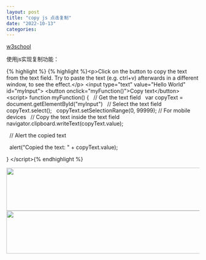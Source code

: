 ```yaml
---
layout: post
title: "copy js 点击复制"
date: "2022-10-13"
categories: 
---
```

<p><a href="https://www.w3schools.com/howto/tryit.asp?filename=tryhow_js_copy_clipboard">w3school</a></p>

<p>使用js实现复制功能：</p>

{% highlight %}
{% highlight %}&lt;p&gt;Click on the button to copy the text from the text field. Try to paste the text (e.g. ctrl+v) afterwards in a different window, to see the effect.&lt;/p&gt;
&lt;input type=&quot;text&quot; value=&quot;Hello World&quot; id=&quot;myInput&quot;&gt;
&lt;button onclick=&quot;myFunction()&quot;&gt;Copy text&lt;/button&gt;
&lt;script&gt;
function myFunction() {
&nbsp; // Get the text field
&nbsp; var copyText = document.getElementById(&quot;myInput&quot;)
&nbsp; // Select the text field
&nbsp; copyText.select();
&nbsp; copyText.setSelectionRange(0, 99999); // For mobile devices
&nbsp; // Copy the text inside the text field
&nbsp; navigator.clipboard.writeText(copyText.value);

&nbsp; // Alert the copied text

&nbsp; alert(&quot;Copied the text: &quot; + copyText.value);

}
&lt;/script&gt;{% endhighlight %}

<p><img height="112" src="/uploads/ckeditor/pictures/582/image-20221013085701-1.png" width="527" /><img height="112" src="/uploads/ckeditor/pictures/583/image-20221013085712-2.png" width="527" /></p>


